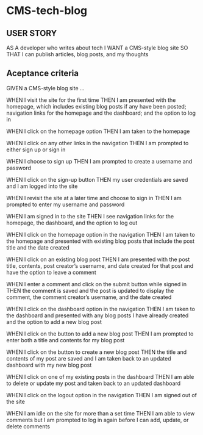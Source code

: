 # CMS-tech-blog

## USER STORY
AS A developer who writes about tech
I WANT a CMS-style blog site
SO THAT I can publish articles, blog posts, and my thoughts

## Aceptance criteria

GIVEN a CMS-style blog site ...  

WHEN I visit the site for the first time
THEN I am presented with the homepage, which includes existing blog posts if any have been posted; navigation links for the homepage and the dashboard; and the option to log in

WHEN I click on the homepage option
THEN I am taken to the homepage

WHEN I click on any other links in the navigation
THEN I am prompted to either sign up or sign in  

WHEN I choose to sign up
THEN I am prompted to create a username and password  

WHEN I click on the sign-up button
THEN my user credentials are saved and I am logged into the site  

WHEN I revisit the site at a later time and choose to sign in
THEN I am prompted to enter my username and password  

WHEN I am signed in to the site
THEN I see navigation links for the homepage, the dashboard, and the option to log out  

WHEN I click on the homepage option in the navigation
THEN I am taken to the homepage and presented with existing blog posts that include the post title and the date created  

WHEN I click on an existing blog post
THEN I am presented with the post title, contents, post creator’s username, and date created for that post and have the option to leave a comment  

WHEN I enter a comment and click on the submit button while signed in
THEN the comment is saved and the post is updated to display the comment, the comment creator’s username, and the date created  

WHEN I click on the dashboard option in the navigation
THEN I am taken to the dashboard and presented with any blog posts I have already created and the option to add a new blog post  

WHEN I click on the button to add a new blog post
THEN I am prompted to enter both a title and contents for my blog post  

WHEN I click on the button to create a new blog post
THEN the title and contents of my post are saved and I am taken back to an updated dashboard with my new blog post
  
WHEN I click on one of my existing posts in the dashboard
THEN I am able to delete or update my post and taken back to an updated dashboard
  
WHEN I click on the logout option in the navigation
THEN I am signed out of the site  

WHEN I am idle on the site for more than a set time
THEN I am able to view comments but I am prompted to log in again before I can add, update, or delete comments
